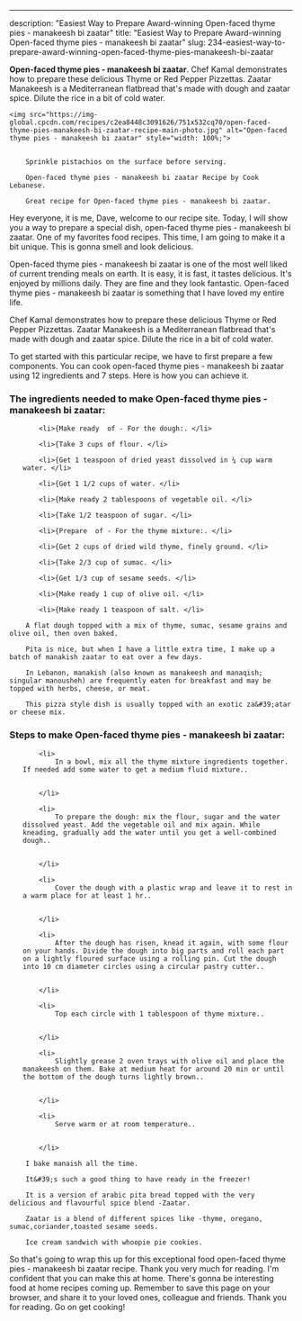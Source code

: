---
description: "Easiest Way to Prepare Award-winning Open-faced thyme pies - manakeesh bi zaatar"
title: "Easiest Way to Prepare Award-winning Open-faced thyme pies - manakeesh bi zaatar"
slug: 234-easiest-way-to-prepare-award-winning-open-faced-thyme-pies-manakeesh-bi-zaatar

<p>
	<strong>Open-faced thyme pies - manakeesh bi zaatar</strong>. 
	Chef Kamal demonstrates how to prepare these delicious Thyme or Red Pepper Pizzettas. Zaatar Manakeesh is a Mediterranean flatbread that&#39;s made with dough and zaatar spice. Dilute the rice in a bit of cold water.
</p>
<p>
	
	<img src="https://img-global.cpcdn.com/recipes/c2ea8448c3091626/751x532cq70/open-faced-thyme-pies-manakeesh-bi-zaatar-recipe-main-photo.jpg" alt="Open-faced thyme pies - manakeesh bi zaatar" style="width: 100%;">
	
	
		Sprinkle pistachios on the surface before serving.
	
		Open-faced thyme pies - manakeesh bi zaatar Recipe by Cook Lebanese.
	
		Great recipe for Open-faced thyme pies - manakeesh bi zaatar.
	
</p>
<p>
	Hey everyone, it is me, Dave, welcome to our recipe site. Today, I will show you a way to prepare a special dish, open-faced thyme pies - manakeesh bi zaatar. One of my favorites food recipes. This time, I am going to make it a bit unique. This is gonna smell and look delicious.
</p>
	
<p>
	Open-faced thyme pies - manakeesh bi zaatar is one of the most well liked of current trending meals on earth. It is easy, it is fast, it tastes delicious. It's enjoyed by millions daily. They are fine and they look fantastic. Open-faced thyme pies - manakeesh bi zaatar is something that I have loved my entire life.
</p>
<p>
	Chef Kamal demonstrates how to prepare these delicious Thyme or Red Pepper Pizzettas. Zaatar Manakeesh is a Mediterranean flatbread that&#39;s made with dough and zaatar spice. Dilute the rice in a bit of cold water.
</p>

<p>
To get started with this particular recipe, we have to first prepare a few components. You can cook open-faced thyme pies - manakeesh bi zaatar using 12 ingredients and 7 steps. Here is how you can achieve it.
</p>

<h3>The ingredients needed to make Open-faced thyme pies - manakeesh bi zaatar:</h3>

<ol>
	
		<li>{Make ready  of - For the dough:. </li>
	
		<li>{Take 3 cups of flour. </li>
	
		<li>{Get 1 teaspoon of dried yeast dissolved in ¼ cup warm water. </li>
	
		<li>{Get 1 1/2 cups of water. </li>
	
		<li>{Make ready 2 tablespoons of vegetable oil. </li>
	
		<li>{Take 1/2 teaspoon of sugar. </li>
	
		<li>{Prepare  of - For the thyme mixture:. </li>
	
		<li>{Get 2 cups of dried wild thyme, finely ground. </li>
	
		<li>{Take 2/3 cup of sumac. </li>
	
		<li>{Get 1/3 cup of sesame seeds. </li>
	
		<li>{Make ready 1 cup of olive oil. </li>
	
		<li>{Make ready 1 teaspoon of salt. </li>
	
</ol>
<p>
	
		A flat dough topped with a mix of thyme, sumac, sesame grains and olive oil, then oven baked.
	
		Pita is nice, but when I have a little extra time, I make up a batch of manakish zaatar to eat over a few days.
	
		In Lebanon, manakish (also known as manakeesh and manaqish; singular manousheh) are frequently eaten for breakfast and may be topped with herbs, cheese, or meat.
	
		This pizza style dish is usually topped with an exotic za&#39;atar or cheese mix.
	
</p>

<h3>Steps to make Open-faced thyme pies - manakeesh bi zaatar:</h3>

<ol>
	
		<li>
			In a bowl, mix all the thyme mixture ingredients together. If needed add some water to get a medium fluid mixture..
			
			
		</li>
	
		<li>
			To prepare the dough: mix the flour, sugar and the water dissolved yeast. Add the vegetable oil and mix again. While kneading, gradually add the water until you get a well-combined dough..
			
			
		</li>
	
		<li>
			Cover the dough with a plastic wrap and leave it to rest in a warm place for at least 1 hr..
			
			
		</li>
	
		<li>
			After the dough has risen, knead it again, with some flour on your hands. Divide the dough into big parts and roll each part on a lightly floured surface using a rolling pin. Cut the dough into 10 cm diameter circles using a circular pastry cutter..
			
			
		</li>
	
		<li>
			Top each circle with 1 tablespoon of thyme mixture..
			
			
		</li>
	
		<li>
			Slightly grease 2 oven trays with olive oil and place the manakeesh on them. Bake at medium heat for around 20 min or until the bottom of the dough turns lightly brown..
			
			
		</li>
	
		<li>
			Serve warm or at room temperature..
			
			
		</li>
	
</ol>

<p>
	
		I bake manaish all the time.
	
		It&#39;s such a good thing to have ready in the freezer!
	
		It is a version of arabic pita bread topped with the very delicious and flavourful spice blend -Zaatar.
	
		Zaatar is a blend of different spices like -thyme, oregano, sumac,coriander,toasted sesame seeds.
	
		Ice cream sandwich with whoopie pie cookies.
	
</p>

<p>
	So that's going to wrap this up for this exceptional food open-faced thyme pies - manakeesh bi zaatar recipe. Thank you very much for reading. I'm confident that you can make this at home. There's gonna be interesting food at home recipes coming up. Remember to save this page on your browser, and share it to your loved ones, colleague and friends. Thank you for reading. Go on get cooking!
</p>
